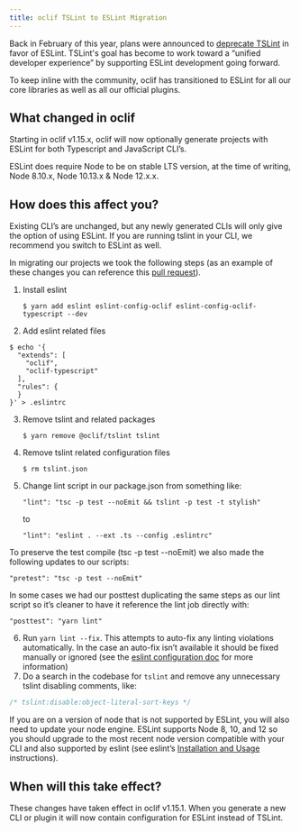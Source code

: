 ```yaml
---
title: oclif TSLint to ESLint Migration
---
```


Back in February of this year, plans were announced to [deprecate TSLint](https://github.com/palantir/tslint/issues/4534) in favor of ESLint. TSLint's goal has become to work toward a “unified developer experience” by supporting ESLint development going forward.


To keep inline with the community, oclif has transitioned to ESLint for all our core libraries as well as all our official plugins.

## What changed in oclif

Starting in oclif v1.15.x, oclif will now optionally generate projects with ESLint for both Typescript and JavaScript CLI’s.

ESLint does require Node to be on stable LTS version, at the time of writing, Node 8.10.x, Node 10.13.x & Node 12.x.x.

## How does this affect you?

Existing CLI’s are unchanged, but any newly generated CLIs will only give the option of using ESLint. If you are running tslint in your CLI, we recommend you switch to ESLint as well.

In migrating our projects we took the following steps (as an example of these changes you can reference this [pull request](https://github.com/oclif/githubcli/pull/10)).

1. Install eslint

    `$ yarn add eslint eslint-config-oclif eslint-config-oclif-typescript --dev`
2. Add eslint related files
```shell
$ echo '{
  "extends": [
    "oclif",
    "oclif-typescript"
  ],
  "rules": {
  }
}' > .eslintrc
```
3. Remove tslint and related packages

    `$ yarn remove @oclif/tslint tslint`
4. Remove tslint related configuration files

    `$ rm tslint.json`
5. Change lint script in our package.json from something like:

    `"lint": "tsc -p test --noEmit && tslint -p test -t stylish"`
    
    to
    
    `"lint": "eslint . --ext .ts --config .eslintrc"`

To preserve the test compile (tsc -p test --noEmit) we also made the following updates to our scripts:

`"pretest": "tsc -p test --noEmit"`

In some cases we had our posttest duplicating the same steps as our lint script so it’s cleaner to have it reference the lint job directly with:

`"posttest": "yarn lint"`


6. Run `yarn lint --fix`. This attempts to auto-fix any linting violations automatically. In the case an auto-fix isn’t available it should be fixed manually or ignored (see the [eslint configuration doc](https://eslint.org/docs/user-guide/configuring) for more information) 
7. Do a search in the codebase for `tslint` and remove any unnecessary tslint disabling comments, like: 
```javascript
/* tslint:disable:object-literal-sort-keys */
```


If you are on a version of node that is not supported by ESLint, you will also need to update your node engine. ESLint supports Node 8, 10, and 12 so you should upgrade to the most recent node version compatible with your CLI and also supported by eslint (see eslint’s [Installation and Usage](https://www.npmjs.com/package/eslint#installation-and-usage) instructions).

## When will this take effect?

These changes have taken effect in oclif v1.15.1. When you generate a new CLI or plugin it will now contain configuration for ESLint instead of TSLint.
